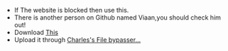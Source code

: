 - If The website is blocked then use this.
- There is another person on Github named Viaan,you should check him out!
- Download [This](https://github.com/Exploit-Master122/Spotify.HTML/blob/main/spotify.html)
- Upload it through [Charles's File bypasser...](https://github.com/Charlieis1nsan3/File-Bypasser)
